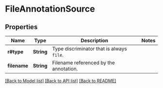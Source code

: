 # FileAnnotationSource

## Properties

Name | Type | Description | Notes
------------ | ------------- | ------------- | -------------
**r#type** | **String** | Type discriminator that is always `file`. | 
**filename** | **String** | Filename referenced by the annotation. | 

[[Back to Model list]](../README.md#documentation-for-models) [[Back to API list]](../README.md#documentation-for-api-endpoints) [[Back to README]](../README.md)


